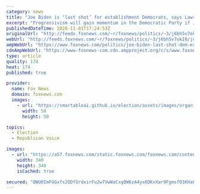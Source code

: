 ```yaml
---
category: news
title: "Joe Biden is ‘last shot’ for establishment Democrats, says Lawrence Jones"
excerpt: "Progressivism will gain momentum in the Democratic Party if Joe Biden loses the election, Fox Nation host Lawrence Jones said on Sunday."
publishedDateTime: 2020-11-01T17:24:53Z
originalUrl: "http://feeds.foxnews.com/~r/foxnews/politics/~3/j6bh5v7okI0/joe-biden-last-shot-dem-establishment-lawrence-jones"
webUrl: "http://feeds.foxnews.com/~r/foxnews/politics/~3/j6bh5v7okI0/joe-biden-last-shot-dem-establishment-lawrence-jones"
ampWebUrl: "https://www.foxnews.com/politics/joe-biden-last-shot-dem-establishment-lawrence-jones.amp"
cdnAmpWebUrl: "https://www-foxnews-com.cdn.ampproject.org/c/s/www.foxnews.com/politics/joe-biden-last-shot-dem-establishment-lawrence-jones.amp"
type: article
quality: 174
heat: 174
published: true

provider:
  name: Fox News
  domain: foxnews.com
  images:
    - url: "https://smartableai.github.io/election/assets/images/organizations/foxnews.com-50x50.jpg"
      width: 50
      height: 50

topics:
  - Election
  - Republican Voice

images:
  - url: "https://a57.foxnews.com/static.foxnews.com/foxnews.com/content/uploads/2020/10/340/340/image-5.png?ve=1&tl=1"
    width: 340
    height: 340
    isCached: true

secured: "OWU0ImFGGxfs2ODfOrdxirFu2w7VwWaCxgQW6zA4yx6DKvXar9FgmsfO3KHaFjZTQbsk/0c3qcAlMNRyde2lgU6+UnfjCcXzLSERVqvOJPLcA10LS/JxvXYPVjVwSvCbsmAwSJmk80GYOIIBBo7cdVBcaeD8WZatahb74H54KgT8b3o2Hy/+hDg7YGmrYJH1+v0n0e9n58XI4JrvDeWxhHZz2EeEo+R5CW8AbopTTdJhrpj+Zt0WexExUvU8za3+9NF5r9grwanOHEL02/sQtLW5O4nPYy3Gxo4YOO/lcp5yGJQXfH5McInfrB7fjzmInVfzsPkMhsuZY41GO6S8DXWnT7kXhdhuTlUCRdPTK3U=;MmX/5o2ENgQiqQ5aURRKsQ=="
---
```


